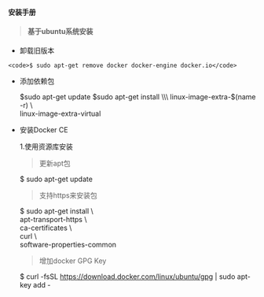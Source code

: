 #### 安装手册

 >#### 基于ubuntu系统安装
   * 卸载旧版本

    <code>$ sudo apt-get remove docker docker-engine docker.io</code>
   * 添加依赖包

      $sudo apt-get update
      $sudo apt-get install \\\
        linux-image-extra-$(name -r) \\\
        linux-image-extra-virtual

   * 安装Docker CE

      1.使用资源库安装
        >更新apt包

        $ sudo apt-get update  
        >支持https来安装包

        $ sudo apt-get install \\\
            apt-transport-https \\\
            ca-certificates \\\
            curl \\\
            software-properties-common

        >增加docker GPG Key

        $ curl -fsSL https://download.docker.com/linux/ubuntu/gpg | sudo apt-key add -    
